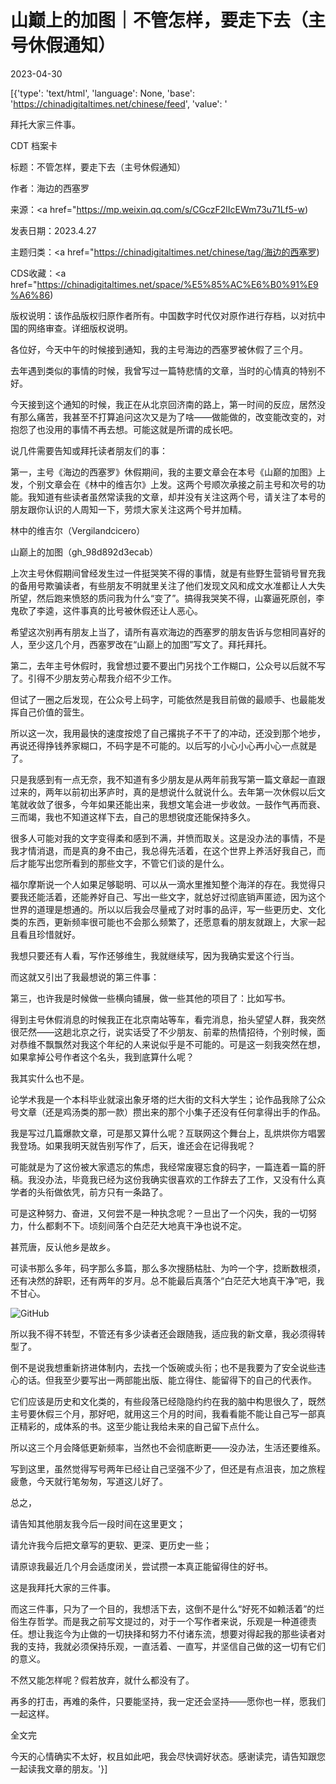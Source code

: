 # 山巅上的加图｜不管怎样，要走下去（主号休假通知）

2023-04-30

[{'type': 'text/html', 'language': None, 'base': 'https://chinadigitaltimes.net/chinese/feed', 'value': '

拜托大家三件事。





CDT 档案卡

标题：不管怎样，要走下去（主号休假通知）

作者：海边的西塞罗

来源：<a href="https://mp.weixin.qq.com/s/CGczF2lIcEWm73u71Lf5-w)

发表日期：2023.4.27

主题归类：<a href="https://chinadigitaltimes.net/chinese/tag/海边的西塞罗)

CDS收藏：<a href="https://chinadigitaltimes.net/space/%E5%85%AC%E6%B0%91%E9%A6%86)

版权说明：该作品版权归原作者所有。中国数字时代仅对原作进行存档，以对抗中国的网络审查。详细版权说明。





各位好，今天中午的时候接到通知，我的主号海边的西塞罗被休假了三个月。

去年遇到类似的事情的时候，我曾写过一篇特悲情的文章，当时的心情真的特别不好。

今天接到这个通知的时候，我正在从北京回济南的路上，第一时间的反应，居然没有那么痛苦，我甚至不打算追问这次又是为了啥——做能做的，改变能改变的，对抱怨了也没用的事情不再去想。可能这就是所谓的成长吧。

说几件需要告知或拜托读者朋友们的事：

第一，主号《海边的西塞罗》休假期间，我的主要文章会在本号《山巅的加图》上发，个别文章会在《林中的维吉尔》上发。这两个号顺次承接之前主号和次号的功能。我知道有些读者虽然常读我的文章，却并没有关注这两个号，请关注了本号的朋友跟你认识的人周知一下，劳烦大家关注这两个号并加精。



林中的维吉尔（Vergilandcicero）

山巅上的加图（gh_98d892d3ecab）



上次主号休假期间曾经发生过一件挺哭笑不得的事情，就是有些野生营销号冒充我的备用号欺骗读者，有些朋友不明就里关注了他们发现文风和成文水准都让人大失所望，然后跑来愤怒的质问我为什么“变了”。搞得我哭笑不得，山寨逼死原创，李鬼砍了李逵，这件事真的比号被休假还让人恶心。

希望这次别再有朋友上当了，请所有喜欢海边的西塞罗的朋友告诉与您相同喜好的人，至少这几个月，西塞罗改在“山巅上的加图”写文了。拜托拜托。

第二，去年主号休假时，我曾想过要不要出门另找个工作糊口，公众号以后就不写了。引得不少朋友劳心帮我介绍不少工作。

但试了一圈之后发现，在公众号上码字，可能依然是我目前做的最顺手、也最能发挥自己价值的营生。

所以这一次，我用最快的速度按熄了自己撂挑子不干了的冲动，还没到那个地步，再说还得挣钱养家糊口，不码字是不可能的。以后写的小心小心再小心一点就是了。

只是我感到有一点无奈，我不知道有多少朋友是从两年前我写第一篇文章起一直跟过来的，两年以前初出茅庐时，真的是想说什么就说什么。去年第一次休假以后文笔就收敛了很多，今年如果还能出来，我想文笔会进一步收敛。一鼓作气再而衰、三而竭，我也不知道这样下去，自己的思想锐度还能保持多久。

很多人可能对我的文字变得柔和感到不满，并愤而取关。这是没办法的事情，不是我才情消退，而是真的身不由己，我总得先活着，在这个世界上养活好我自己，而后才能写出您所看到的那些文字，不管它们谈的是什么。

福尔摩斯说一个人如果足够聪明、可以从一滴水里推知整个海洋的存在。我觉得只要我还能活着，还能养好自己、写出一些文字，就总好过彻底销声匿迹，因为这个世界的道理是想通的。所以以后我会尽量戒了对时事的品评，写一些更历史、文化类的东西，更新频率很可能也不会那么频繁了，还愿意看的朋友就跟上，大家一起且看且珍惜就好。

我想只要还有人看，写作还够维生，我就继续写，因为我确实爱这个行当。

而这就又引出了我最想说的第三件事：

第三，也许我是时候做一些横向铺展，做一些其他的项目了：比如写书。

得到主号休假消息的时候我正在北京南站等车，看完消息，抬头望望人群，我突然很茫然——这趟北京之行，说实话受了不少朋友、前辈的热情招待，个别时候，面对恭维不飘飘然对我这个年纪的人来说似乎是不可能的。可是这一刻我突然在想，如果拿掉公号作者这个名头，我到底算什么呢？

我其实什么也不是。

论学术我是一个本科毕业就滚出象牙塔的烂大街的文科大学生；论作品我除了公众号文章（还是鸡汤类的那一款）攒出来的那个小集子还没有任何拿得出手的作品。

我是写过几篇爆款文章，可是那又算什么呢？互联网这个舞台上，乱烘烘你方唱罢我登场。如果我明天就告别写作了，后天，谁还会在记得我呢？

可能就是为了这份被大家遗忘的焦虑，我经常废寝忘食的码字，一篇连着一篇的肝稿。我没办法，毕竟我已经为这份我确实很喜欢的工作辞去了工作，又没有什么真学者的头衔做依凭，前方只有一条路了。

可是这种努力、奋进，又何尝不是一种执念呢？一旦出了一个闪失，我的一切努力，什么都剩不下。顷刻间落个白茫茫大地真干净也说不定。

甚荒唐，反认他乡是故乡。

可读书那么多年，码字那么多篇，那么多次搜肠枯肚、为吟一个字，捻断数根须，还有决然的辞职，还有两年的岁月。总不能最后真落个“白茫茫大地真干净”吧，我不甘心。

![GitHub](https://chinadigitaltimes.net/chinese/files/2023/04/post-695440-644dd8bf29d6c.)

所以我不得不转型，不管还有多少读者还会跟随我，适应我的新文章，我必须得转型了。

倒不是说我想重新挤进体制内，去找一个饭碗或头衔；也不是我要为了安全说些违心的话。但我至少要写出一两部能出版、能立得住、能留得下的自己的代表作。

它们应该是历史和文化类的，有些段落已经隐隐约约在我的脑中构思很久了，既然主号要休假三个月，那好吧，就用这三个月的时间，我看看能不能让自己写一部真正精彩的，成体系的书。这至少能让我给未来的自己留下点什么。

所以这三个月会降低更新频率，当然也不会彻底断更——没办法，生活还要维系。

写到这里，虽然觉得写号两年已经让自己坚强不少了，但还是有点沮丧，加之旅程疲惫，今天就行笔匆匆，写道这儿好了。

总之，

请告知其他朋友我今后一段时间在这里更文；

请允许我今后把文章写的更软、更深、更历史一些；

请原谅我最近几个月会适度闭关，尝试攒一本真正能留得住的好书。

这是我拜托大家的三件事。

而这三件事，只为了一个目的，我想活下去，这倒不是什么“好死不如赖活着”的烂俗生存哲学。而是我之前写文提过的，对于一个写作者来说，乐观是一种道德责任。想让我迄今为止做的一切抉择和努力不付诸东流，想要对得起我的那些读者对我的支持，我就必须保持乐观，一直活着、一直写，并坚信自己做的这一切有它们的意义。

不然又能怎样呢？假若放弃，就什么都没有了。

再多的打击，再难的条件，只要能坚持，我一定还会坚持——愿你也一样，愿我们一起这样。

全文完

今天的心情确实不太好，权且如此吧，我会尽快调好状态。感谢读完，请告知跟您一起读我文章的朋友。'}]